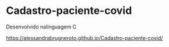 # Cadastro-paciente-covid
Desenvolvido nalinguagem C

https://alessandrabrugneroto.github.io/Cadastro-paciente-covid/

